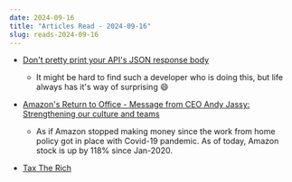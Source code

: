 ```yaml
---
date: 2024-09-16
title: "Articles Read - 2024-09-16"
slug: reads-2024-09-16
---
```




* [Don't pretty print your API's JSON response body][1]
  * It might be hard to find such a developer who is doing this, but life always has it's way of surprising 😄

* [Amazon's Return to Office - Message from CEO Andy Jassy: Strengthening our culture and teams][2]
  * As if Amazon stopped making money since the work from home policy got in place with Covid-19 pandemic. As of today, Amazon stock is up by 118% since Jan-2020.

* [Tax The Rich][3]



  [1]: https://www.jvt.me/posts/2024/09/16/api-pretty/
  [2]: https://www.aboutamazon.com/news/company-news/ceo-andy-jassy-latest-update-on-amazon-return-to-office-manager-team-ratio
  [3]: https://www.tax-the-rich.eu/home#info
